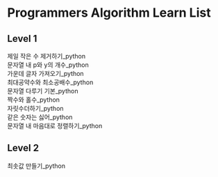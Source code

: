 # Programmers Algorithm Learn List

## Level 1

제일 작은 수 제거하기_python  
문자열 내 p와 y의 개수_python  
가운데 글자 가져오기_python  
최대공약수와 최소공배수_python  
문자열 다루기 기본_python  
짝수와 홀수_python  
자릿수더하기_python  
같은 숫자는 싫어_python  
문자열 내 마음대로 정렬하기_python


## Level 2
최솟값 만들기_python
